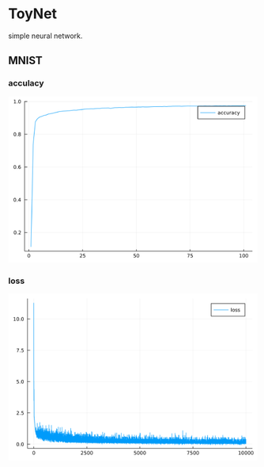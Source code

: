 # ToyNet

simple neural network.

## MNIST

### acculacy

![acculacy](./fig-accuracy.png)

### loss

![loss](./fig-loss.png)

